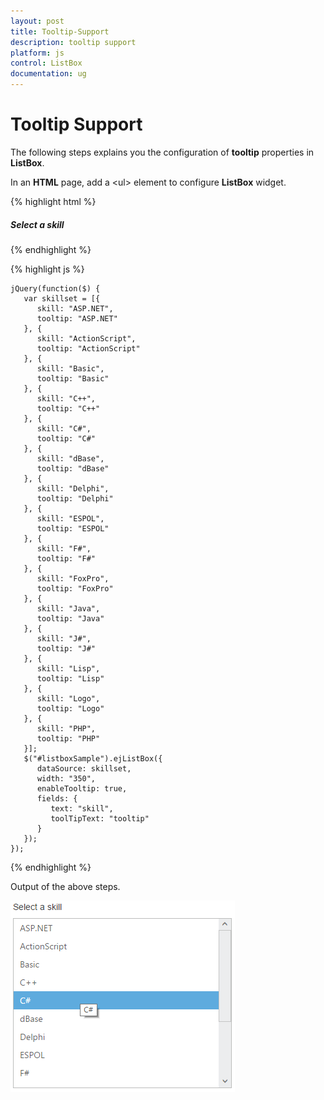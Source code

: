 ```yaml
---
layout: post
title: Tooltip-Support
description: tooltip support
platform: js
control: ListBox
documentation: ug
---
```


# Tooltip Support

The following steps explains you the configuration of **tooltip** properties in **ListBox**.

In an **HTML** page, add a &lt;ul&gt; element to configure **ListBox** widget.

{% highlight html %}

<div id="control">
   <h5 class="ctrllabel">Select a skill</h5>
   <ul id="listboxSample"></ul>
</div>

{% endhighlight %}

{% highlight js %}


    jQuery(function($) {
       var skillset = [{
          skill: "ASP.NET",
          tooltip: "ASP.NET"
       }, {
          skill: "ActionScript",
          tooltip: "ActionScript"
       }, {
          skill: "Basic",
          tooltip: "Basic"
       }, {
          skill: "C++",
          tooltip: "C++"
       }, {
          skill: "C#",
          tooltip: "C#"
       }, {
          skill: "dBase",
          tooltip: "dBase"
       }, {
          skill: "Delphi",
          tooltip: "Delphi"
       }, {
          skill: "ESPOL",
          tooltip: "ESPOL"
       }, {
          skill: "F#",
          tooltip: "F#"
       }, {
          skill: "FoxPro",
          tooltip: "FoxPro"
       }, {
          skill: "Java",
          tooltip: "Java"
       }, {
          skill: "J#",
          tooltip: "J#"
       }, {
          skill: "Lisp",
          tooltip: "Lisp"
       }, {
          skill: "Logo",
          tooltip: "Logo"
       }, {
          skill: "PHP",
          tooltip: "PHP"
       }];
       $("#listboxSample").ejListBox({
          dataSource: skillset,
          width: "350",
          enableTooltip: true,
          fields: {
             text: "skill",
             toolTipText: "tooltip"
          }
       });
    });


{% endhighlight %}

Output of the above steps.

![](/js/ListBox/Tooltip-Support_images/Tooltip-Support_img1.png)

